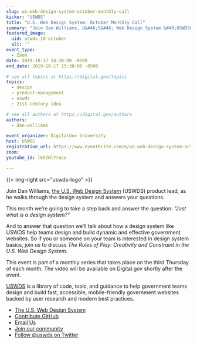 ```yaml
---
slug: us-web-design-system-october-monthly-call
kicker: "USWDS"
title: "U.S. Web Design System: October Monthly Call"
summary: "Join Dan Williams, U&#46;S&#46; Web Design System &#40;USWDS&#41; product lead, in our monthly call as he walks through the design system and answers your questions&#46;"
featured_image:
  uid: uswds-10-october
  alt: ''
event_type:
  - Zoom
date: 2019-10-17 14:30:00 -0500
end_date: 2019-10-17 15:30:00 -0500

# see all topics at https://digital.gov/topics
topics:
  - design
  - product-management
  - uswds
  - 21st-century-idea

# see all authors at https://digital.gov/authors
authors:
  - dan-williams

event_organizer: DigitalGov University
host: USWDS
registration_url: https://www.eventbrite.com/e/us-web-design-system-october-monthly-call-registration-75886136477
zoom:
youtube_id: l65ZNlYroco

---
```


{{< img-right src="uswds-logo" >}}

Join Dan Williams, [the U.S. Web Design System](https://designsystem.digital.gov) (USWDS) product lead, as he walks through the design system and answers your questions.

This month we’re going to take a step back and answer the question: _"Just what is a design system?"_

And to answer that question we’ll talk about how a design system like USWDS help teams design and build dynamic and effective government websites. So if you or someone on your team is interested in design system basics, join us to discuss _The Rules of Play: Creativity and Constraint in the U.S. Web Design System_.

This event is part of a monthly series that takes place on the third Thursday of each month. The video will be available on Digital.gov shortly after the event.

[USWDS](https://designsystem.digital.gov) is a library of code, tools, and guidance to help government teams design and build fast, accessible, mobile-friendly government websites backed by user research and modern best practices.

- [The U.S. Web Design System](https://designsystem.digital.gov/)
- [Contribute GitHub](https://github.com/uswds/uswds/issues)
- [Email Us](mailto:uswds@support.digitalgov.gov)
- [Join our community](https://digital.gov/communities/uswds/)
- [Follow @uswds on Twitter](https://twitter.com/uswds)

